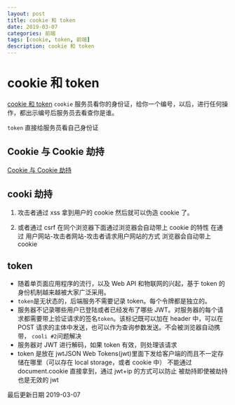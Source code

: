 ```yaml
---
layout: post
title: cookie 和 token
date: 2019-03-07
categories: 前端
tags: [cookie, token, 前端]
description: cookie 和 token
---
```


# cookie 和 token

[cookie 和 token](https://www.jianshu.com/p/ce9802589143)
`cookie` 服务员看你的身份证，给你一个编号，以后，进行任何操作，都出示编号后服务员去看查你是谁。

`token` 直接给服务员看自己身份证

## Cookie 与 Cookie 劫持

[Cookie 与 Cookie 劫持](https://g2ex.github.io/2015/06/29/Cookie-and-Cookie-Injection/)

## cooki 劫持

1. 攻击者通过 xss 拿到用户的 cookie 然后就可以伪造 cookie 了。

2. 或者通过 csrf 在同个浏览器下面通过浏览器会自动带上 cookie 的特性
   在通过 用户网站-攻击者网站-攻击者请求用户网站的方式 浏览器会自动带上 cookie

## token

- 随着单页面应用程序的流行，以及 Web API 和物联网的兴起，基于 token 的身份机制越来越被大家广泛采用。
- `token`是无状态的，后端服务不需要记录 token。每个令牌都是独立的。
- 服务器不记录哪些用户已登陆或者已经发布了哪些 JWT。对服务器的每个请求都需要带上验证请求的签名`token`。该标记既可以加在 header 中，可以在 POST 请求的主体中发送，也可以作为查询参数发送。不会被浏览器自动携带， `cooli #2`问题解决
- 服务器对 JWT 进行解码，如果 token 有效，则处理该请求
- token 是放在 jwtJSON Web Tokens(jwt)里面下发给客户端的而且不一定存储在哪里（可以存在 local storage，或者 cookie 中） 不能通过 document.cookie 直接拿到，通过 jwt+ip 的方式可以防止 被劫持即使被劫持也是无效的 jwt

最后更新日期 2019-03-07
